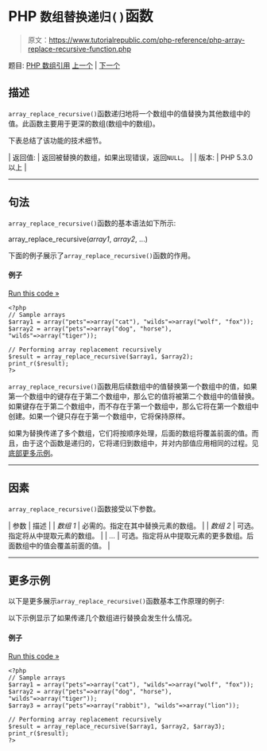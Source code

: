 # PHP `数组替换递归()`函数

> 原文：<https://www.tutorialrepublic.com/php-reference/php-array-replace-recursive-function.php>

题目: [PHP 数组引用](php-array-functions.php) [上一个](php-array-replace-function.php) | [下一个](php-array-reverse-function.php)

## 描述

`array_replace_recursive()`函数递归地将一个数组中的值替换为其他数组中的值。此函数主要用于更深的数组(数组中的数组)。

下表总结了该功能的技术细节。

| 返回值: | 返回被替换的数组，如果出现错误，返回`NULL`。 |
| 版本: | PHP 5.3.0 以上 |

* * *

## 句法

`array_replace_recursive()`函数的基本语法如下所示:

array_replace_recursive(*array1*, *array2*, ...)

下面的例子展示了`array_replace_recursive()`函数的作用。

#### 例子

[Run this code »](../codelab.php?topic=php&file=replace-values-in-an-array-with-values-from-another-array-recursively "Run this code to view the output")

```
<?php
// Sample arrays
$array1 = array("pets"=>array("cat"), "wilds"=>array("wolf", "fox"));
$array2 = array("pets"=>array("dog", "horse"), "wilds"=>array("tiger"));

// Performing array replacement recursively
$result = array_replace_recursive($array1, $array2);
print_r($result);
?>
```

`array_replace_recursive()`函数用后续数组中的值替换第一个数组中的值，如果第一个数组中的键存在于第二个数组中，那么它的值将被第二个数组中的值替换。如果键存在于第二个数组中，而不存在于第一个数组中，那么它将在第一个数组中创建。如果一个键只存在于第一个数组中，它将保持原样。

如果为替换传递了多个数组，它们将按顺序处理，后面的数组将覆盖前面的值。而且，由于这个函数是递归的，它将递归到数组中，并对内部值应用相同的过程。见[底部更多示例](#more-examples)。

* * *

## 因素

`array_replace_recursive()`函数接受以下参数。

| 参数 | 描述 |
| *数组 1* | 必需的。指定在其中替换元素的数组。 |
| *数组 2* | 可选。指定将从中提取元素的数组。 |
| *...* | 可选。指定将从中提取元素的更多数组。后面数组中的值会覆盖前面的值。 |

* * *

## 更多示例

以下是更多展示`array_replace_recursive()`函数基本工作原理的例子:

以下示例显示了如果传递几个数组进行替换会发生什么情况。

#### 例子

[Run this code »](../codelab.php?topic=php&file=when-multiple-arrays-are-passed-for-replacement-recursively "Run this code to view the output")

```
<?php
// Sample arrays
$array1 = array("pets"=>array("cat"), "wilds"=>array("wolf", "fox"));
$array2 = array("pets"=>array("dog", "horse"), "wilds"=>array("tiger"));
$array3 = array("pets"=>array("rabbit"), "wilds"=>array("lion"));

// Performing array replacement recursively
$result = array_replace_recursive($array1, $array2, $array3);
print_r($result);
?>
```